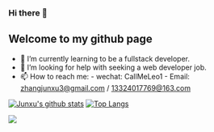 ### Hi there 👋
## Welcome to my github page

<!--
**leo0807/leo0807** is a ✨ _special_ ✨ repository because its `README.md` (this file) appears on your GitHub profile.

Here are some ideas to get you started:

- 🔭 I’m currently working on ...
- 🌱 I’m currently learning ...
- 👯 I’m looking to collaborate on ...
- 🤔 I’m looking for help with ...
- 💬 Ask me about ...
- 📫 How to reach me: ...
- 😄 Pronouns: ...
- ⚡ Fun fact: ...
-->
- 🌱 I’m currently learning to be a fullstack developer.
- 🤔 I’m looking for help with seeking a web developer job.
- 📫 How to reach me: - wechat: CallMeLeo1
                    - Email: zhangjunxu3@gmail.com / 13324017769@163.com


[![Junxu's github stats](https://github-readme-stats.vercel.app/api?username=leo0807&show_icons=true&theme=radical)](https://github.com/anuraghazra/github-readme-stats)
[![Top Langs](https://github-readme-stats.vercel.app/api/top-langs/?username=leo0807&layout=compact)](https://github.com/anuraghazra/github-readme-stats)


<img src="https://badges.toozhao.com/badges/01ERFMXXW5APH33MGX15205MGZ/green.svg" />
